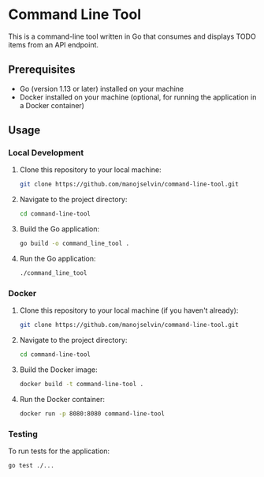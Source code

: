# Command Line Tool

This is a command-line tool written in Go that consumes and displays TODO items from an API endpoint.

## Prerequisites

- Go (version 1.13 or later) installed on your machine
- Docker installed on your machine (optional, for running the application in a Docker container)

## Usage

### Local Development

1. Clone this repository to your local machine:

    ```bash
    git clone https://github.com/manojselvin/command-line-tool.git
    ```

2. Navigate to the project directory:

    ```bash
    cd command-line-tool
    ```

3. Build the Go application:

    ```bash
    go build -o command_line_tool .
    ```

4. Run the Go application:

    ```bash
    ./command_line_tool
    ```

### Docker

1. Clone this repository to your local machine (if you haven't already):

    ```bash
    git clone https://github.com/manojselvin/command-line-tool.git
    ```

2. Navigate to the project directory:

    ```bash
    cd command-line-tool
    ```

3. Build the Docker image:

    ```bash
    docker build -t command-line-tool .
    ```

4. Run the Docker container:

    ```bash
    docker run -p 8080:8080 command-line-tool
    ```

### Testing

To run tests for the application:

```bash
go test ./...
